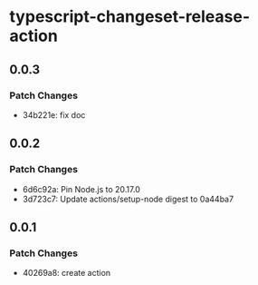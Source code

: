 # typescript-changeset-release-action

## 0.0.3

### Patch Changes

- 34b221e: fix doc

## 0.0.2

### Patch Changes

- 6d6c92a: Pin Node.js to 20.17.0
- 3d723c7: Update actions/setup-node digest to 0a44ba7

## 0.0.1

### Patch Changes

- 40269a8: create action
